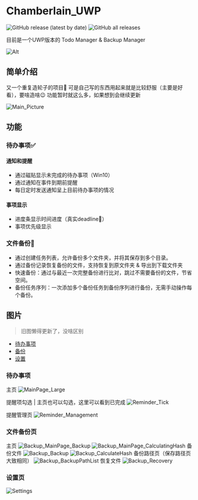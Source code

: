 # Chamberlain_UWP
![GitHub release (latest by date)](https://img.shields.io/github/v/release/huuhghhgyg/Chamberlain_UWP) ![GitHub all releases](https://img.shields.io/github/downloads/huuhghhgyg/Chamberlain_UWP/total)

目前是一个UWP版本的 Todo Manager & Backup Manager

![Alt](https://repobeats.axiom.co/api/embed/2f20827f94a398ab88acc48ce6ec72869a42b107.svg "Repobeats analytics image")

## 简单介绍
又一个重复造轮子的项目🤣
可是自己写的东西用起来就是比较舒服（主要是好看），要啥造啥😉
功能暂时就这么多，如果想到会继续更新

![Main_Picture](./images/MainPage.png)

## 功能

### 待办事项✅
#### 通知和提醒
- 通过磁贴显示未完成的待办事项（Win10）
- 通过通知在事件到期前提醒
- 每日定时发送通知呈上目前待办事项的情况

#### 事项显示
- 进度条显示时间进度（真实deadline🤣）
- 事项优先级显示

### 文件备份📁
- 通过创建任务列表，允许备份多个文件夹，并将其保存到多个目录。
- 通过备份记录恢复备份的文件，支持恢复到原文件夹 & 导出到下载文件夹
- 快速备份：通过与最近一次完整备份进行比对，跳过不需要备份的文件，节省空间。
- 备份任务序列：一次添加多个备份任务到备份序列进行备份，无需手动操作每个备份。

## 图片
> 旧图懒得更新了，没啥区别

- [待办事项](#待办事项页)
- [备份](#文件备份页)
- [设置](#设置页)

### 待办事项
主页
![MainPage_Large](./images/MainPage_Large.png)

提醒项勾选 | 主页也可以勾选，这里可以看到已完成
![Reminder_Tick](./images/Reminder_Tick.png)

提醒管理页
![Reminder_Management](./images/Reminder_Management.png)

### 文件备份页
主页
![Backup_MainPage_Backup](./images/Backup_MainPage_Backup.png)
![Backup_MainPage_CalculatingHash](./images/Backup_MainPage_CalculatingHash.png)
备份文件
![Backup_Backup](./images/Backup_Backup.png)
![Backup_CalculateHash](./images/Backup_CalculateHash.png)
备份路径页（保存路径页大致相同）
![Backup_BackupPathList](./images/Backup_BackupPathList.png)
恢复文件
![Backup_Recovery](./images/Backup_Recovery.png)

### 设置页
![Settings](./images/Settings.png)
